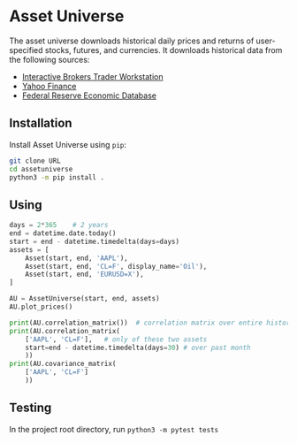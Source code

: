 Asset Universe
==============

The asset universe downloads historical daily prices and returns of user-specified stocks, futures, and currencies. It downloads historical data from the following sources:

- [Interactive Brokers Trader Workstation](https://www.interactivebrokers.com/en/trading/tws.php)
- [Yahoo Finance](https://finance.yahoo.com/)
- [Federal Reserve Economic Database](https://fred.stlouisfed.org/series/GOLDAMGBD228NLBM)
## Installation

Install Asset Universe using `pip`:

```bash
git clone URL
cd assetuniverse
python3 -m pip install .
```

## Using
```python
days = 2*365    # 2 years
end = datetime.date.today()
start = end - datetime.timedelta(days=days)
assets = [
    Asset(start, end, 'AAPL'),
    Asset(start, end, 'CL=F', display_name='Oil'),
    Asset(start, end, 'EURUSD=X'),
]

AU = AssetUniverse(start, end, assets)
AU.plot_prices()

print(AU.correlation_matrix())  # correlation matrix over entire history
print(AU.correlation_matrix(
    ['AAPL', 'CL=F'],   # only of these two assets
    start=end - datetime.timedelta(days=30) # over past month
    ))
print(AU.covariance_matrix(
    ['AAPL', 'CL=F']
    ))
```

## Testing
In the project root directory, run `python3 -m pytest tests`
